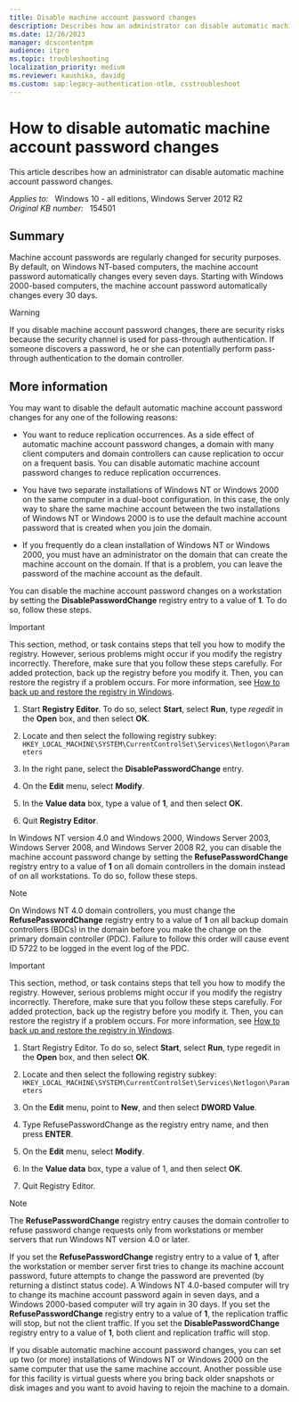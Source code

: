 ```yaml
---
title: Disable machine account password changes
description: Describes how an administrator can disable automatic machine account password changes.
ms.date: 12/26/2023
manager: dcscontentpm
audience: itpro
ms.topic: troubleshooting
localization_priority: medium
ms.reviewer: kaushika, davidg
ms.custom: sap:legacy-authentication-ntlm, csstroubleshoot
---
```

# How to disable automatic machine account password changes

This article describes how an administrator can disable automatic machine account password changes.

_Applies to:_ &nbsp; Windows 10 - all editions, Windows Server 2012 R2  
_Original KB number:_ &nbsp; 154501

## Summary

Machine account passwords are regularly changed for security purposes. By default, on Windows NT-based computers, the machine account password automatically changes every seven days. Starting with Windows 2000-based computers, the machine account password automatically changes every 30 days.

> [!WARNING]
> If you disable machine account password changes, there are security risks because the security channel is used for pass-through authentication. If someone discovers a password, he or she can potentially perform pass-through authentication to the domain controller.

## More information

You may want to disable the default automatic machine account password changes for any one of the following reasons:

- You want to reduce replication occurrences. As a side effect of automatic machine account password changes, a domain with many client computers and domain controllers can cause replication to occur on a frequent basis. You can disable automatic machine account password changes to reduce replication occurrences.

- You have two separate installations of Windows NT or Windows 2000 on the same computer in a dual-boot configuration. In this case, the only way to share the same machine account between the two installations of Windows NT or Windows 2000 is to use the default machine account password that is created when you join the domain.

- If you frequently do a clean installation of Windows NT or Windows 2000, you must have an administrator on the domain that can create the machine account on the domain. If that is a problem, you can leave the password of the machine account as the default.

You can disable the machine account password changes on a workstation by setting the **DisablePasswordChange** registry entry to a value of **1**. To do so, follow these steps.

> [!IMPORTANT]
> This section, method, or task contains steps that tell you how to modify the registry. However, serious problems might occur if you modify the registry incorrectly. Therefore, make sure that you follow these steps carefully. For added protection, back up the registry before you modify it. Then, you can restore the registry if a problem occurs. For more information, see [How to back up and restore the registry in Windows](https://support.microsoft.com/help/322756).

1. Start **Registry Editor**. To do so, select **Start**, select **Run**, type *regedit* in the **Open** box, and then select **OK**.
2. Locate and then select the following registry subkey:
    `HKEY_LOCAL_MACHINE\SYSTEM\CurrentControlSet\Services\Netlogon\Parameters`

3. In the right pane, select the **DisablePasswordChange** entry.
4. On the **Edit** menu, select **Modify**.
5. In the **Value data** box, type a value of **1**, and then select **OK**.
6. Quit **Registry Editor**.

In Windows NT version 4.0 and Windows 2000, Windows Server 2003, Windows Server 2008, and Windows Server 2008 R2, you can disable the machine account password change by setting the **RefusePasswordChange** registry entry to a value of **1** on all domain controllers in the domain instead of on all workstations. To do so, follow these steps.

> [!NOTE]
> On Windows NT 4.0 domain controllers, you must change the **RefusePasswordChange** registry entry to a value of **1** on all backup domain controllers (BDCs) in the domain before you make the change on the primary domain controller (PDC). Failure to follow this order will cause event ID 5722 to be logged in the event log of the PDC.

> [!IMPORTANT]
> This section, method, or task contains steps that tell you how to modify the registry. However, serious problems might occur if you modify the registry incorrectly. Therefore, make sure that you follow these steps carefully. For added protection, back up the registry before you modify it. Then, you can restore the registry if a problem occurs. For more information, see [How to back up and restore the registry in Windows](https://support.microsoft.com/help/322756).

1. Start Registry Editor. To do so, select **Start**, select **Run**, type regedit in the **Open** box, and then select **OK**.
2. Locate and then select the following registry subkey:
    `HKEY_LOCAL_MACHINE\SYSTEM\CurrentControlSet\Services\Netlogon\Parameters`

3. On the **Edit** menu, point to **New**, and then select **DWORD Value**.
4. Type RefusePasswordChange as the registry entry name, and then press **ENTER**.
5. On the **Edit** menu, select **Modify**.
6. In the **Value data** box, type a value of 1, and then select **OK**.
7. Quit Registry Editor.

> [!NOTE]
> The **RefusePasswordChange** registry entry causes the domain controller to refuse password change requests only from workstations or member servers that run Windows NT version 4.0 or later.

If you set the **RefusePasswordChange** registry entry to a value of **1**, after the workstation or member server first tries to change its machine account password, future attempts to change the password are prevented (by returning a distinct status code). A Windows NT 4.0-based computer will try to change its machine account password again in seven days, and a Windows 2000-based computer will try again in 30 days. If you set the **RefusePasswordChange** registry entry to a value of **1**, the replication traffic will stop, but not the client traffic. If you set the **DisablePasswordChange** registry entry to a value of **1**, both client and replication traffic will stop.

If you disable automatic machine account password changes, you can set up two (or more) installations of Windows NT or Windows 2000 on the same computer that use the same machine account. Another possible use for this facility is virtual guests where you bring back older snapshots or disk images and you want to avoid having to rejoin the machine to a domain.
